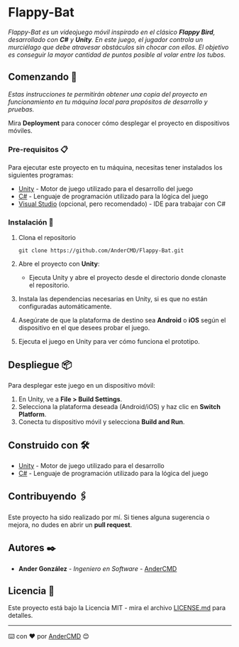 # Flappy-Bat

_Flappy-Bat es un videojuego móvil inspirado en el clásico **Flappy Bird**, desarrollado con **C#** y **Unity**. En este juego, el jugador controla un murciélago que debe atravesar obstáculos sin chocar con ellos. El objetivo es conseguir la mayor cantidad de puntos posible al volar entre los tubos._

## Comenzando 🚀

_Estas instrucciones te permitirán obtener una copia del proyecto en funcionamiento en tu máquina local para propósitos de desarrollo y pruebas._

Mira **Deployment** para conocer cómo desplegar el proyecto en dispositivos móviles.

### Pre-requisitos 📋

Para ejecutar este proyecto en tu máquina, necesitas tener instalados los siguientes programas:

* [Unity](https://unity.com/) - Motor de juego utilizado para el desarrollo del juego
* [C#](https://docs.microsoft.com/en-us/dotnet/csharp/) - Lenguaje de programación utilizado para la lógica del juego
* [Visual Studio](https://visualstudio.microsoft.com/) (opcional, pero recomendado) - IDE para trabajar con C#

### Instalación 🔧

1. Clona el repositorio
    ```
    git clone https://github.com/AnderCMD/Flappy-Bat.git
    ```

2. Abre el proyecto con **Unity**:
    - Ejecuta Unity y abre el proyecto desde el directorio donde clonaste el repositorio.
    
3. Instala las dependencias necesarias en Unity, si es que no están configuradas automáticamente.

4. Asegúrate de que la plataforma de destino sea **Android** o **iOS** según el dispositivo en el que desees probar el juego.

5. Ejecuta el juego en Unity para ver cómo funciona el prototipo.

## Despliegue 📦

Para desplegar este juego en un dispositivo móvil:

1. En Unity, ve a **File > Build Settings**.
2. Selecciona la plataforma deseada (Android/iOS) y haz clic en **Switch Platform**.
3. Conecta tu dispositivo móvil y selecciona **Build and Run**.

## Construido con 🛠️

* [Unity](https://unity.com/) - Motor de juego utilizado para el desarrollo
* [C#](https://docs.microsoft.com/en-us/dotnet/csharp/) - Lenguaje de programación utilizado para la lógica del juego

## Contribuyendo 🖇️

Este proyecto ha sido realizado por mí. Si tienes alguna sugerencia o mejora, no dudes en abrir un **pull request**.

## Autores ✒️

* **Ander González** - *Ingeniero en Software* - [AnderCMD](https://github.com/AnderCMD)

## Licencia 📄

Este proyecto está bajo la Licencia MIT - mira el archivo [LICENSE.md](LICENSE.md) para detalles.

---
⌨️ con ❤️ por [AnderCMD](https://github.com/AnderCMD) 😊

